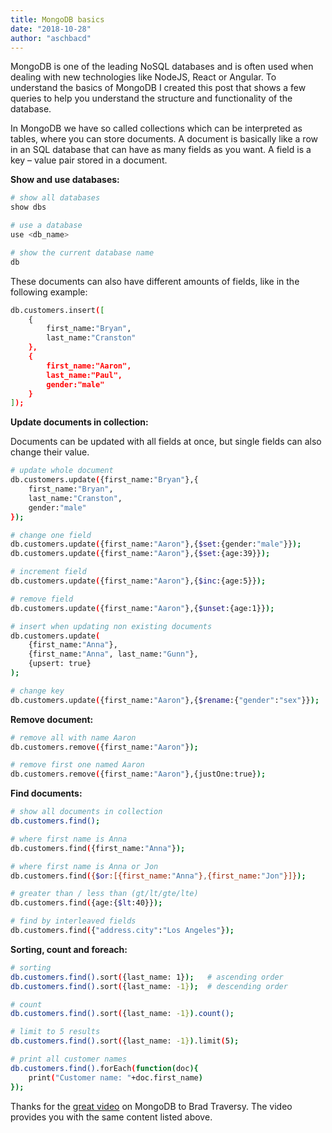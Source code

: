 ```yaml
---
title: MongoDB basics
date: "2018-10-28"
author: "aschbacd"
---
```


MongoDB is one of the leading NoSQL databases and is often used when dealing
with new technologies like NodeJS, React or Angular. To understand the basics
of MongoDB I created this post that shows a few queries to help you understand
the structure and functionality of the database.

In MongoDB we have so called collections which can be interpreted as tables, where
you can store documents. A document is basically like a row in an SQL database that
can have as many fields as you want. A field is a key – value pair stored in a document.

**Show and use databases:**

```bash
# show all databases
show dbs

# use a database
use <db_name>

# show the current database name
db
```

These documents can also have different amounts of fields, like in the following example:

```bash
db.customers.insert([
    {
        first_name:"Bryan",
        last_name:"Cranston"
    },
    {
        first_name:"Aaron",
        last_name:"Paul",
        gender:"male"
    }
]);
```

**Update documents in collection:**

Documents can be updated with all fields at once, but single fields can also change their value.

```bash
# update whole document
db.customers.update({first_name:"Bryan"},{
    first_name:"Bryan",
    last_name:"Cranston",
    gender:"male"
});

# change one field
db.customers.update({first_name:"Aaron"},{$set:{gender:"male"}});
db.customers.update({first_name:"Aaron"},{$set:{age:39}});

# increment field
db.customers.update({first_name:"Aaron"},{$inc:{age:5}});

# remove field
db.customers.update({first_name:"Aaron"},{$unset:{age:1}});

# insert when updating non existing documents
db.customers.update(
    {first_name:"Anna"},
    {first_name:"Anna", last_name:"Gunn"},
    {upsert: true}
);

# change key
db.customers.update({first_name:"Aaron"},{$rename:{"gender":"sex"}});
```

**Remove document:**

```bash
# remove all with name Aaron
db.customers.remove({first_name:"Aaron"});

# remove first one named Aaron
db.customers.remove({first_name:"Aaron"},{justOne:true});
```

**Find documents:**

```bash
# show all documents in collection
db.customers.find();

# where first name is Anna
db.customers.find({first_name:"Anna"});

# where first name is Anna or Jon
db.customers.find({$or:[{first_name:"Anna"},{first_name:"Jon"}]});

# greater than / less than (gt/lt/gte/lte)
db.customers.find({age:{$lt:40}});

# find by interleaved fields
db.customers.find({"address.city":"Los Angeles"});
```

**Sorting, count and foreach:**

```bash
# sorting
db.customers.find().sort({last_name: 1});   # ascending order
db.customers.find().sort({last_name: -1});  # descending order

# count
db.customers.find().sort({last_name: -1}).count();

# limit to 5 results
db.customers.find().sort({last_name: -1}).limit(5);

# print all customer names
db.customers.find().forEach(function(doc){
    print("Customer name: "+doc.first_name)
});
```

Thanks for the [great video](https://youtu.be/pWbMrx5rVBE) on MongoDB to Brad Traversy.
The video provides you with the same content listed above.
